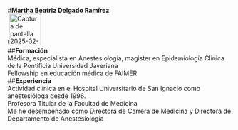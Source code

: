 #**Martha Beatriz Delgado Ramírez**  
!<img width="71" alt="Captura de pantalla 2025-02-04 a la(s) 10 16 28 p m" src="https://github.com/user-attachments/assets/f5901f5c-178d-4301-acaf-915718d57f11" />  
##**Formación**  
Médica, especialista en Anestesiología, magister en Epidemiología Clínica de la Pontificia Universidad Javeriana  
Fellowship en educación médica de FAIMER  
##**Experiencia**  
Actividad clínica en el Hospital Universitario de San Ignacio como anestesióloga desde 1996.  
Profesora Titular de la Facultad de Medicina  
Me he desempeñado como Directora de Carrera de Medicina y Directora de Departamento de Anestesiología  
